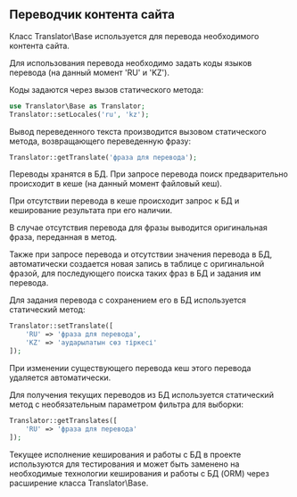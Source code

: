 ## Переводчик контента сайта

Класс Translator\Base используется для перевода необходимого контента сайта.

Для использования перевода необходимо задать коды языков перевода (на данный момент 'RU' и 'KZ').

Коды задаются через вызов статического метода:

```php
use Translator\Base as Translator;
Translator::setLocales('ru', 'kz');
```

Вывод переведенного текста производится вызовом статического метода, возвращающего переведенную фразу:

```php
Translator::getTranslate('фраза для перевода');
```

Переводы хранятся в БД. При запросе перевода поиск предварительно происходит в кеше (на данный момент файловый кеш).

При отсутствии перевода в кеше происходит запрос к БД и кеширование результата при его наличии.

В случае отсутствия перевода для фразы выводится оригинальная фраза, переданная в метод.

Также при запросе перевода и отсутствии значения перевода в БД, автоматически создается новая запись в таблице с оригинальной фразой,
для последующего поиска таких фраз в БД и задания им перевода.

Для задания перевода с сохранением его в БД используется статический метод:
```php
Translator::setTranslate([
    'RU' => 'фраза для перевода',
    'KZ' => 'аударылатын сөз тіркесі'
]);
```

При изменении существующего перевода кеш этого перевода удаляется автоматически.

Для получения текущих переводов из БД используется статический метод с необязательным параметром фильтра для выборки:

```php
Translator::getTranslates([
    'RU' => 'фраза для перевода'
]);
```

Текущее исполнение кеширования и работы с БД в проекте используются для тестирования и может быть заменено на необходимые технологии кеширования
и работы с БД (ORM) через расширение класса Translator\Base.